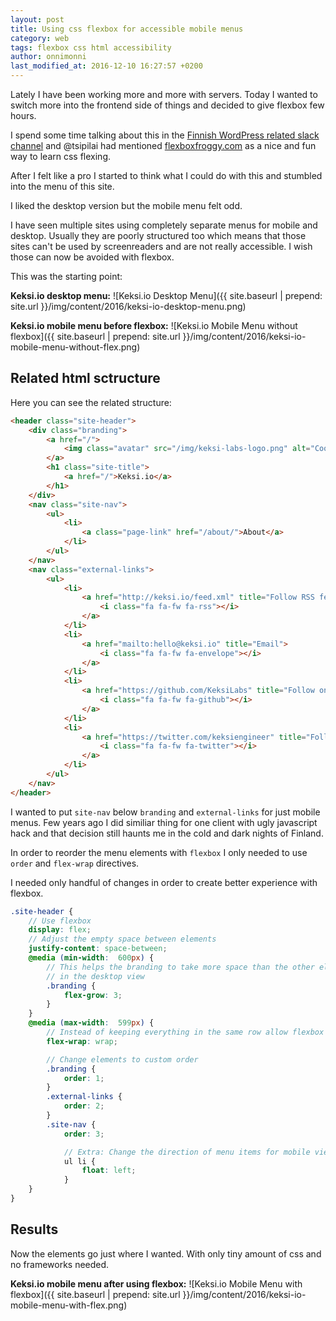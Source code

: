 ```yaml
---
layout: post
title: Using css flexbox for accessible mobile menus
category: web
tags: flexbox css html accessibility
author: onnimonni
last_modified_at: 2016-12-10 16:27:57 +0200
---
```


Lately I have been working more and more with servers. Today I wanted to switch more into the frontend side of things and decided to give flexbox few hours.

I spend some time talking about this in the [Finnish WordPress related slack channel](https://fi.wordpress.org/chat/) and @tsipilai had mentioned [flexboxfroggy.com](http://flexboxfroggy.com) as a nice and fun way to learn css flexing.

After I felt like a pro I started to think what I could do with this and stumbled into the menu of this site.

I liked the desktop version but the mobile menu felt odd.

I have seen multiple sites using completely separate menus for mobile and desktop. Usually they are poorly structured too which means that those sites can't be used by screenreaders and are not really accessible. I wish those can now be avoided with flexbox.

This was the starting point:

**Keksi.io desktop menu:**
![Keksi.io Desktop Menu]({{ site.baseurl | prepend: site.url }}/img/content/2016/keksi-io-desktop-menu.png)

**Keksi.io mobile menu before flexbox:**
![Keksi.io Mobile Menu without flexbox]({{ site.baseurl | prepend: site.url }}/img/content/2016/keksi-io-mobile-menu-without-flex.png)

## Related html sctructure

Here you can see the related structure:

```html
<header class="site-header">
    <div class="branding">
        <a href="/">
            <img class="avatar" src="/img/keksi-labs-logo.png" alt="Cookie Logo">
        </a>
        <h1 class="site-title">
            <a href="/">Keksi.io</a>
        </h1>
    </div>
    <nav class="site-nav">
        <ul>
            <li>
                <a class="page-link" href="/about/">About</a>
            </li>
        </ul>
    </nav>
    <nav class="external-links">
        <ul>
            <li>
                <a href="http://keksi.io/feed.xml" title="Follow RSS feed">
                    <i class="fa fa-fw fa-rss"></i>
                </a>
            </li>
            <li>
                <a href="mailto:hello@keksi.io" title="Email">
                    <i class="fa fa-fw fa-envelope"></i>
                </a>
            </li>
            <li>
                <a href="https://github.com/KeksiLabs" title="Follow on GitHub">
                    <i class="fa fa-fw fa-github"></i>
                </a>
            </li>
            <li>
                <a href="https://twitter.com/keksiengineer" title="Follow on Twitter">
                    <i class="fa fa-fw fa-twitter"></i>
                </a>
            </li>
        </ul>
    </nav>
</header>
```

I wanted to put `site-nav` below `branding` and `external-links` for just mobile menus. Few years ago I did similiar thing for one client with ugly javascript hack and that decision still haunts me in the cold and dark nights of Finland.

In order to reorder the menu elements with `flexbox` I only needed to use `order` and `flex-wrap` directives.

I needed only handful of changes in order to create better experience with flexbox.

```scss
.site-header {
    // Use flexbox
    display: flex;
    // Adjust the empty space between elements
    justify-content: space-between;
    @media (min-width:  600px) {
        // This helps the branding to take more space than the other elements
        // in the desktop view
        .branding {
            flex-grow: 3;
        }
    }
    @media (max-width:  599px) {
        // Instead of keeping everything in the same row allow flexbox to split them
        flex-wrap: wrap;

        // Change elements to custom order
        .branding {
            order: 1;
        }
        .external-links {
            order: 2;
        }
        .site-nav {
            order: 3;

            // Extra: Change the direction of menu items for mobile view
            ul li {
                float: left;
            }
    }
}
```

## Results

Now the elements go just where I wanted. With only tiny amount of css and no frameworks needed.

**Keksi.io mobile menu after using flexbox:**
![Keksi.io Mobile Menu with flexbox]({{ site.baseurl | prepend: site.url }}/img/content/2016/keksi-io-mobile-menu-with-flex.png)

